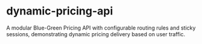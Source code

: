 # dynamic-pricing-api
A modular Blue-Green Pricing API with configurable routing rules and sticky sessions, demonstrating dynamic pricing delivery based on user traffic.
